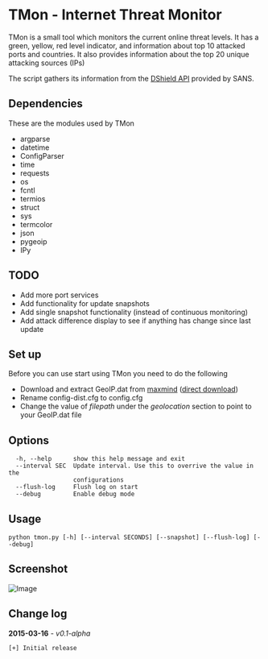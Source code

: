 TMon - Internet Threat Monitor
===

TMon is a small tool which monitors the current online threat levels. It has a green, yellow, red level indicator, and information about top 10 attacked ports and countries. It also provides information about the top 20 unique attacking sources (IPs)

The script gathers its information from the [DShield API](https://isc.sans.edu/api/) provided by SANS.

## Dependencies

These are the modules used by TMon

* argparse
* datetime
* ConfigParser
* time
* requests
* os
* fcntl
* termios
* struct
* sys
* termcolor
* json
* pygeoip
* IPy

## TODO

* Add more port services
* Add functionality for update snapshots
* Add single snapshot functionality (instead of continuous monitoring)
* Add attack difference display to see if anything has change since last update

## Set up

Before you can use start using TMon you need to do the following

* Download and extract GeoIP.dat from [maxmind](http://dev.maxmind.com/geoip/legacy/geolite/) ([direct download](http://geolite.maxmind.com/download/geoip/database/GeoLiteCountry/GeoIP.dat.gz))
* Rename config-dist.cfg to config.cfg
* Change the value of *filepath* under the *geolocation* section to point to your GeoIP.dat file

## Options

```
  -h, --help      show this help message and exit
  --interval SEC  Update interval. Use this to overrive the value in the
                  configurations
  --flush-log     Flush log on start
  --debug         Enable debug mode
```

## Usage

```
python tmon.py [-h] [--interval SECONDS] [--snapshot] [--flush-log] [--debug]
```

## Screenshot

![Image](http://imagizer.imageshack.com/img673/8217/HwMyZb.png)

## Change log

**2015-03-16** - *v0.1-alpha*
```
[+] Initial release
```